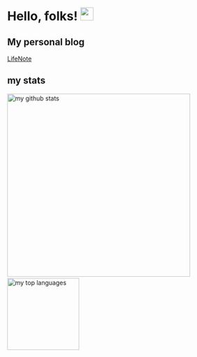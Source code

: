 


<!--
**leonnon968/leonnon968** is a ✨ _special_ ✨ repository because its `README.md` (this file) appears on your GitHub profile.

Here are some ideas to get you started:

- 🔭 I’m currently working on ...
- 🌱 I’m currently learning ...
- 👯 I’m looking to collaborate on ...
- 🤔 I’m looking for help with ...
- 💬 Ask me about ...
- 📫 How to reach me: ...
- 😄 Pronouns: ...
- ⚡ Fun fact: ...
-->
# Hello, folks! <img src="https://raw.githubusercontent.com/MartinHeinz/MartinHeinz/master/wave.gif" width="30px">

## My personal blog
[LifeNote](https://leonnon968.github.io/LifeNote/)

## my stats
<p>
  <img src="https://github-readme-stats.vercel.app/api?username=leonnon968&show_icons=true" alt="my github stats" width="420"/>
  &nbsp;
  <img src="https://github-readme-stats.vercel.app/api/top-langs/?username=leonnon968&layout=compact" alt="my top languages" height="165">
</p>
